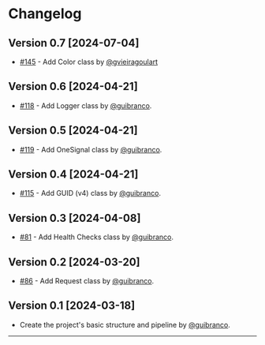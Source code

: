 # Changelog

## Version 0.7 [2024-07-04]
- [#145](https://github.com/guibranco/pancake/issues/145) - Add Color class by [@gvieiragoulart](https://github.com/gvieiragoulart)
  
## Version 0.6 [2024-04-21]

- [#118](https://github.com/guibranco/pancake/issues/118) - Add Logger class by [@guibranco](https://github.com/guibranco).

## Version 0.5 [2024-04-21]

- [#119](https://github.com/guibranco/pancake/issues/119) - Add OneSignal class by [@guibranco](https://github.com/guibranco).

## Version 0.4 [2024-04-21]

- [#115](https://github.com/guibranco/pancake/issues/115) - Add GUID (v4) class by [@guibranco](https://github.com/guibranco).

## Version 0.3 [2024-04-08]

- [#81](https://github.com/guibranco/pancake/issues/81) - Add Health Checks class by [@guibranco](https://github.com/guibranco).

## Version 0.2 [2024-03-20]

- [#86](https://github.com/guibranco/pancake/issues/86) - Add Request class by [@guibranco](https;//github.com/guibranco).

## Version 0.1 [2024-03-18]

- Create the project's basic structure and pipeline by [@guibranco](https;//github.com/guibranco).

----
